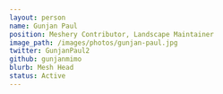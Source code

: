 ```yaml
---
layout: person
name: Gunjan Paul
position: Meshery Contributor, Landscape Maintainer
image_path: /images/photos/gunjan-paul.jpg
twitter: GunjanPaul2
github: gunjanmimo
blurb: Mesh Head
status: Active
---
```


